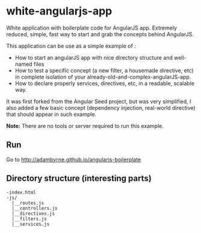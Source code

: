 white-angularjs-app
==========================

White application with boilerplate code for AngularJS app. Extremely reduced, simple, fast way to start and grab the concepts behind AngularJS.

This application can be use as a simple example of : 

- How to start an angularJS app with nice directory structure and well-named files
- How to test a specific concept (a new filter, a housemade directive, etc) in complete isolation of your already-old-and-complex-angularJS-app.
- How to declare properly services, directives, etc, in a readable, scalable way.

It was first forked from the Angular Seed project, but was very simplified, I also added a few basic concept (dependency injection, real-world directive) that should appear in such example.

**Note:** There are no tools or server required to run this example.

## Run

Go to http://adambyrne.github.io/angularjs-boilerplate


## Directory structure (interesting parts)
```
-index.html
-js/
  |__routes.js 
  |__controllers.js
  |__directives.js
  |__filters.js
  |__services.js

```
